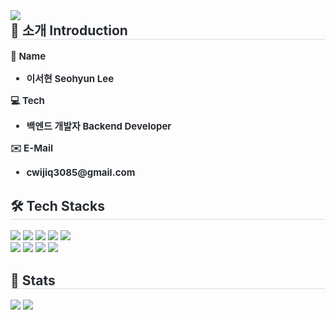 <div align= "center">
    <img src="https://capsule-render.vercel.app/api?type=waving&color=0:5d8377,100:fefbfb&height=180&text=Hi,%20I'm%20Seohyun😺&animation=&fontColor=ffffff&fontSize=50" 
     style="margin-bottom: 0; display: block;" />
    </div>
    
    

<div style="text-align: left;">
  <h2 style="margin-top: 0px; border-bottom: 1px solid #d8dee4; color: #282d33;"> 🚀 소개 Introduction </h2>  
  <div style="font-weight: 700; font-size: 15px; text-align: left; color: #282d33;">
  <p>🌼 <strong>Name</strong></p>
  <ul>
    <li>이서현 Seohyun Lee</li>
  </ul>

  <p>💻 <strong>Tech</strong></p>
  <ul>
    <li>백엔드 개발자 Backend Developer</li>
  </ul>

  <p>✉️ <strong>E-Mail</strong></p>
  <ul>
    <li>cwijiq3085@gmail.com</li>
  </ul>
  </div>
</div>

<div style="text-align: left;">
  <h2 style="border-bottom: 1px solid #d8dee4; color: #282d33;"> 🛠️ Tech Stacks </h2>  
  <div style="margin: 0; text-align: left;">
    <img src="https://img.shields.io/badge/Django-092E20?style=for-the-badge&logo=Django&logoColor=white">
    <img src="https://img.shields.io/badge/Git-F05032?style=for-the-badge&logo=Git&logoColor=white">
    <img src="https://img.shields.io/badge/HTML5-E34F26?style=for-the-badge&logo=HTML5&logoColor=white">
    <img src="https://img.shields.io/badge/Java-007396?style=for-the-badge&logo=Java&logoColor=white">
    <img src="https://img.shields.io/badge/Javascript-F7DF1E?style=for-the-badge&logo=Javascript&logoColor=white">
    <br/>
    <img src="https://img.shields.io/badge/MySQL-4479A1?style=for-the-badge&logo=MySQL&logoColor=white">
    <img src="https://img.shields.io/badge/React-61DAFB?style=for-the-badge&logo=React&logoColor=white">
    <img src="https://img.shields.io/badge/Spring-6DB33F?style=for-the-badge&logo=Spring&logoColor=white">
    <img src="https://img.shields.io/badge/Spring Boot-6DB33F?style=for-the-badge&logo=Spring Boot&logoColor=white">
  </div>
</div>

<div style="text-align: left;"> 
  <h2 style="border-bottom: 1px solid #d8dee4; color: #282d33;"> 🏅 Stats </h2> 
  <div style="text-align: left;"> 
    <img src="https://github-readme-stats.vercel.app/api?username=seohyunlee-coding&custom_title=seohyunlee-coding%27s%20Github%20Stat&bg_color=180,000000,&title_color=000000&text_color=000000" />
    <img src="https://github-readme-stats.vercel.app/api/top-langs/?username=seohyunlee-coding&layout=compact&bg_color=180,000000,&title_color=000000&text_color=000000" />
  </div> 
</div>
